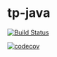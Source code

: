 # tp-java

[![Build Status](https://travis-ci.com/miskinaaa/tp-java.svg?branch=master)](https://travis-ci.com/miskinaaa/tp-java)


[![codecov](https://codecov.io/gh/miskinaaa/tp-java/branch/master/graph/badge.svg)](https://codecov.io/gh/miskinaaa/tp-java)


